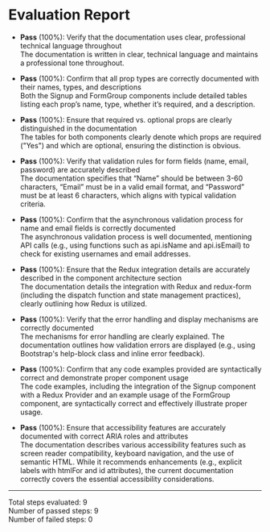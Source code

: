 # Evaluation Report

- **Pass** (100%): Verify that the documentation uses clear, professional technical language throughout  
  The documentation is written in clear, technical language and maintains a professional tone throughout.

- **Pass** (100%): Confirm that all prop types are correctly documented with their names, types, and descriptions  
  Both the Signup and FormGroup components include detailed tables listing each prop’s name, type, whether it’s required, and a description.

- **Pass** (100%): Ensure that required vs. optional props are clearly distinguished in the documentation  
  The tables for both components clearly denote which props are required ("Yes") and which are optional, ensuring the distinction is obvious.

- **Pass** (100%): Verify that validation rules for form fields (name, email, password) are accurately described  
  The documentation specifies that “Name” should be between 3-60 characters, “Email” must be in a valid email format, and “Password” must be at least 6 characters, which aligns with typical validation criteria.

- **Pass** (100%): Confirm that the asynchronous validation process for name and email fields is correctly documented  
  The asynchronous validation process is well documented, mentioning API calls (e.g., using functions such as api.isName and api.isEmail) to check for existing usernames and email addresses.

- **Pass** (100%): Ensure that the Redux integration details are accurately described in the component architecture section  
  The documentation details the integration with Redux and redux-form (including the dispatch function and state management practices), clearly outlining how Redux is utilized.

- **Pass** (100%): Verify that the error handling and display mechanisms are correctly documented  
  The mechanisms for error handling are clearly explained. The documentation outlines how validation errors are displayed (e.g., using Bootstrap's help-block class and inline error feedback).

- **Pass** (100%): Confirm that any code examples provided are syntactically correct and demonstrate proper component usage  
  The code examples, including the integration of the Signup component with a Redux Provider and an example usage of the FormGroup component, are syntactically correct and effectively illustrate proper usage.

- **Pass** (100%): Ensure that accessibility features are accurately documented with correct ARIA roles and attributes  
  The documentation describes various accessibility features such as screen reader compatibility, keyboard navigation, and the use of semantic HTML. While it recommends enhancements (e.g., explicit labels with htmlFor and id attributes), the current documentation correctly covers the essential accessibility considerations.

---

Total steps evaluated: 9  
Number of passed steps: 9  
Number of failed steps: 0